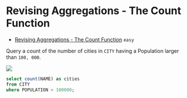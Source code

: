 # Revising Aggregations - The Count Function

- [Revising Aggregations - The Count Function](https://www.hackerrank.com/challenges/revising-aggregations-the-count-function/problem) `easy`

Query a count of the number of cities in `CITY` having a Population larger than `100, 000`.

![](https://s3.amazonaws.com/hr-challenge-images/8137/1449729804-f21d187d0f-CITY.jpg)

```sql
select count(NAME) as cities
from CITY
where POPULATION > 100000;
```


